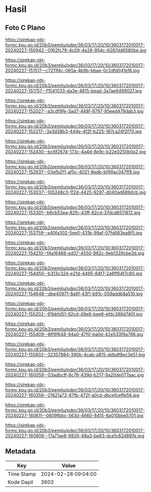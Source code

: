 # Hasil

## Foto C Plano

https://sirekap-obj-formc.kpu.go.id/20b3/pemilu/pdpr/36/03/17/20/10/3603172010017-20240227-150942--0162fc79-4c09-4e28-954c-6287dd6580be.jpg

https://sirekap-obj-formc.kpu.go.id/20b3/pemilu/pdpr/36/03/17/20/10/3603172010017-20240227-151517--c7211f4c-065a-4b9b-bbae-0c2dfd041e16.jpg

https://sirekap-obj-formc.kpu.go.id/20b3/pemilu/pdpr/36/03/17/20/10/3603172010017-20240227-151757--f1541033-da3e-4815-bead-3a7ae6499027.jpg

https://sirekap-obj-formc.kpu.go.id/20b3/pemilu/pdpr/36/03/17/20/10/3603172010017-20240227-152027--a3cdf9fe-3ad7-448f-9797-85eed479dab3.jpg

https://sirekap-obj-formc.kpu.go.id/20b3/pemilu/pdpr/36/03/17/20/10/3603172010017-20240227-152217--3a3d38b3-444e-4f2f-b225-187ca24f2f70.jpg

https://sirekap-obj-formc.kpu.go.id/20b3/pemilu/pdpr/36/03/17/20/10/3603172010017-20240227-152430--bc6f2674-173c-4a4d-8e9c-b22e0250b0a2.jpg

https://sirekap-obj-formc.kpu.go.id/20b3/pemilu/pdpr/36/03/17/20/10/3603172010017-20240227-152637--03efb2f1-af5c-4021-8edb-bf99ac047ff8.jpg

https://sirekap-obj-formc.kpu.go.id/20b3/pemilu/pdpr/36/03/17/20/10/3603172010017-20240227-153037--105248c3-1f2d-4425-9297-d040ad689dcb.jpg

https://sirekap-obj-formc.kpu.go.id/20b3/pemilu/pdpr/36/03/17/20/10/3603172010017-20240227-153301--b6cb53ea-82fc-43ff-82cd-37dcd6511812.jpg

https://sirekap-obj-formc.kpu.go.id/20b3/pemilu/pdpr/36/03/17/20/10/3603172010017-20240227-153759--a40fa302-5ee0-431b-99af-07fd683ea8f5.jpg

https://sirekap-obj-formc.kpu.go.id/20b3/pemilu/pdpr/36/03/17/20/10/3603172010017-20240227-154210--f4a16488-ed37-4550-862c-9eb1339cbe3d.jpg

https://sirekap-obj-formc.kpu.go.id/20b3/pemilu/pdpr/36/03/17/20/10/3603172010017-20240227-154450--b313c324-e21d-4495-84f7-2a6ff64f7c80.jpg

https://sirekap-obj-formc.kpu.go.id/20b3/pemilu/pdpr/36/03/17/20/10/3603172010017-20240227-154648--dbe40971-8a6f-43f1-b91c-059addb8a510.jpg

https://sirekap-obj-formc.kpu.go.id/20b3/pemilu/pdpr/36/03/17/20/10/3603172010017-20240227-155202--91bbfd51-92cd-49e8-bee6-efdc388d740f.jpg

https://sirekap-obj-formc.kpu.go.id/20b3/pemilu/pdpr/36/03/17/20/10/3603172010017-20240227-155409--8ff9f648-94a0-47f0-ba0d-42e533f6a766.jpg

https://sirekap-obj-formc.kpu.go.id/20b3/pemilu/pdpr/36/03/17/20/10/3603172010017-20240227-155802--32357884-390b-4cab-a815-ddbdf8ec3e51.jpg

https://sirekap-obj-formc.kpu.go.id/20b3/pemilu/pdpr/36/03/17/20/10/3603172010017-20240227-160059--03adbcff-8c76-439d-b217-9a20de077aac.jpg

https://sirekap-obj-formc.kpu.go.id/20b3/pemilu/pdpr/36/03/17/20/10/3603172010017-20240227-160356--21621a72-87fb-472f-a0cd-dbcefceffe56.jpg

https://sirekap-obj-formc.kpu.go.id/20b3/pemilu/pdpr/36/03/17/20/10/3603172010017-20240227-160611--0809fbbc-563d-4660-8415-8a010bbe5701.jpg

https://sirekap-obj-formc.kpu.go.id/20b3/pemilu/pdpr/36/03/17/20/10/3603172010017-20240227-160806--17a71ae8-9826-48a3-be63-dce1c624897e.jpg


## Metadata

| Key        | Value               |
| ---------- | ------------------- |
| Time Stamp | 2024-02-28 09:04:00 |
| Kode Dapil | 3603                |




